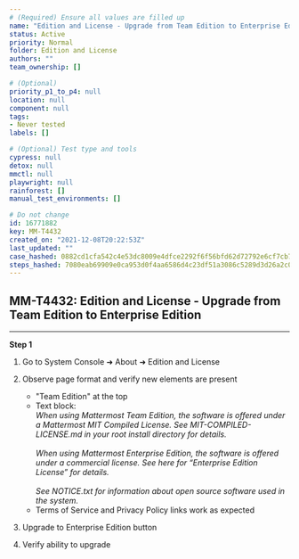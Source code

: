 ```yaml
---
# (Required) Ensure all values are filled up
name: "Edition and License - Upgrade from Team Edition to Enterprise Edition"
status: Active
priority: Normal
folder: Edition and License
authors: ""
team_ownership: []

# (Optional)
priority_p1_to_p4: null
location: null
component: null
tags: 
- Never tested
labels: []

# (Optional) Test type and tools
cypress: null
detox: null
mmctl: null
playwright: null
rainforest: []
manual_test_environments: []

# Do not change
id: 16771882
key: MM-T4432
created_on: "2021-12-08T20:22:53Z"
last_updated: ""
case_hashed: 0882cd1cfa542c4e53dc8009e4dfce2292f6f56bfd62d72792e6cf7cb7aa57a3e622eba3e1484940e7daac35b306cd4f
steps_hashed: 7080eab69909e0ca953d0f4aa6586d4c23df51a3086c5289d3d26a2c076576bfaeb4d2d2280ac98fb5fe4ff199914781
---
```


<!-- (Auto-generated) Based on frontmatter's "key" and "name" -->

## MM-T4432: Edition and License - Upgrade from Team Edition to Enterprise Edition

---

**Step 1**

1. Go to System Console ➜ About ➜ Edition and License

2. Observe page format and verify new elements are present

   - "Team Edition" at the top
   - Text block:
     \
     _When using Mattermost Team Edition, the software is offered under a Mattermost MIT Compiled License. See MIT-COMPILED-LICENSE.md in your root install directory for details.\
     \
     When using Mattermost Enterprise Edition, the software is offered under a commercial license. See here for “Enterprise Edition License” for details.\
     \
     See NOTICE.txt for information about open source software used in the system._
   - Terms of Service and Privacy Policy links work as expected

3. Upgrade to Enterprise Edition button

4. Verify ability to upgrade
